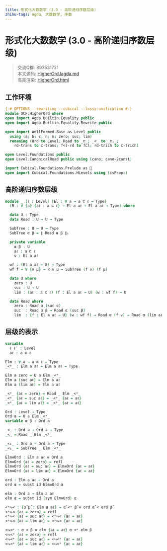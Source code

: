 ```yaml
---
title: 形式化大数数学 (3.0 - 高阶递归序数层级)
zhihu-tags: Agda, 大数数学, 序数
---
```


# 形式化大数数学 (3.0 - 高阶递归序数层级)

> 交流Q群: 893531731  
> 本文源码: [HigherOrd.lagda.md](httrsps://github.com/choukh/agda-googology/blob/main/src/OCF/HigherOrd.lagda.md)  
> 高亮渲染: [HigherOrd.html](httrsps://choukh.github.io/agda-googology/OCF.HigherOrd.html)  

## 工作环境

```agda
{-# OPTIONS --rewriting --cubical --lossy-unification #-}
module OCF.HigherOrd where
open import Agda.Builtin.Equality public
open import Agda.Builtin.Equality.Rewrite public
```

```agda
open import WellFormed.Base as Level public
  using (a; b; c; n; m; zero; suc; lim)
  renaming (Ord to Level; Road to _⊏_; _<_ to _⊏₁_;
    rd-trans to ⊏-trans; f<l-rd to f⊏l; rd-trich to ⊏-trich)

open Level.Foundations public
open Level.CanonicalRoad public using (cano; cano-2const)

import Cubical.Foundations.Prelude as 🧊
open import Cubical.Foundations.HLevels using (isProp→)
```

## 高阶递归序数层级

```agda
module _ (ℓ : Level) (El : ∀ a → a ⊏ ℓ → Type)
  (R : ∀ {a} {aℓ : a ⊏ ℓ} → El a aℓ → El a aℓ → Type) where

  data U : Type
  data Road : U → U → Type
```

```agda
  SubTree : U → U → Type
  SubTree α β = ∥ Road α β ∥₁
```

```agda
  private variable
    α β : U
    aℓ : a ⊏ ℓ
    ν : El a aℓ
```

```agda
  wf : (El a aℓ → U) → Type
  wf f = ∀ {ν μ} → R ν μ → SubTree (f ν) (f μ)
```

```agda
  data U where
    zero : U
    suc : U → U
    lim : (aℓ : a ⊏ ℓ) (f : El a aℓ → U) (w : wf f) → U
```

```agda
  data Road where
    zero : Road α (suc α)
    suc  : Road α β → Road α (suc β)
    lim  : {f : El a aℓ → U} (w : wf f) → Road α (f ν) → Road α (lim aℓ f w)
```

## 层级的表示

```agda
variable
  ℓ ℓ′ : Level
  aℓ : a ⊏ ℓ
```

```agda
Elm : ∀ a → a ⊏ ℓ → Type
_<ᵉ_ : Elm a aℓ → Elm a aℓ → Type
```

```agda
Elm a zero = U a Elm _<ᵉ_
Elm a (suc aℓ) = Elm a aℓ
Elm a (lim aℓ) = Elm a aℓ
```

```agda
_<ᵉ_ {aℓ = zero} = Road _ Elm _<ᵉ_
_<ᵉ_ {aℓ = suc aℓ} = _<ᵉ_ {aℓ = aℓ}
_<ᵉ_ {aℓ = lim aℓ} = _<ᵉ_ {aℓ = aℓ}
```

```agda
Ord : Level → Type
Ord a = U a Elm _<ᵉ_
variable α β : Ord a

_<_ : Ord a → Ord a → Type
_<_ = Road _ Elm _<ᵉ_

_<₁_ : Ord a → Ord a → Type
_<₁_ = SubTree _ Elm _<ᵉ_
```

```agda
Elm≡Ord : Elm a aℓ ≡ Ord a
Elm≡Ord {aℓ = zero} = refl
Elm≡Ord {aℓ = suc aℓ} = Elm≡Ord {aℓ = aℓ}
Elm≡Ord {aℓ = lim aℓ} = Elm≡Ord {aℓ = aℓ}
```

```agda
ord : Elm a aℓ → Ord a
ord α = subst id Elm≡Ord α

elm : Ord a → Elm a aℓ
elm α = subst id (sym Elm≡Ord) α
```

```agda
<ᵉ⥱< : {α̂ β̂ : Elm a aℓ} → α̂ <ᵉ β̂ ≡ ord α̂ < ord β̂
<ᵉ⥱< {aℓ = zero} = refl
<ᵉ⥱< {aℓ = suc aℓ} = <ᵉ⥱< {aℓ = aℓ}
<ᵉ⥱< {aℓ = lim aℓ} = <ᵉ⥱< {aℓ = aℓ}
```

```agda
<⥱<ᵉ : α < β ≡ elm {aℓ = aℓ} α <ᵉ elm β
<⥱<ᵉ {aℓ = zero} = refl
<⥱<ᵉ {aℓ = suc aℓ} = <⥱<ᵉ {aℓ = aℓ}
<⥱<ᵉ {aℓ = lim aℓ} = <⥱<ᵉ {aℓ = aℓ}
```
